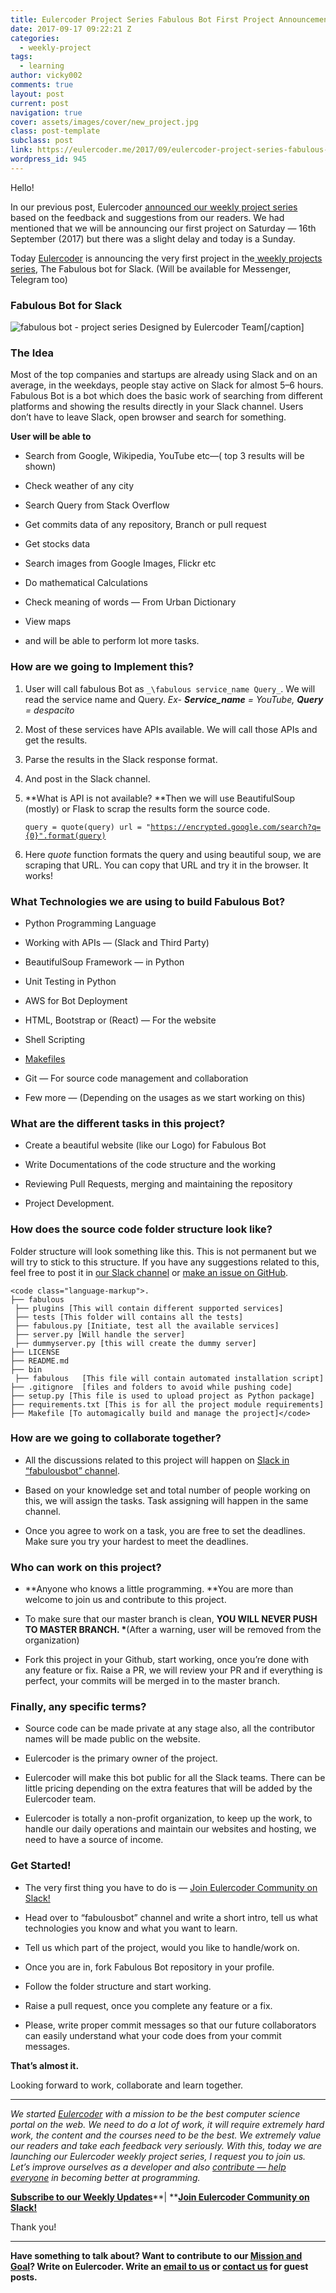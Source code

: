 ```yaml
---
title: Eulercoder Project Series Fabulous Bot First Project Announcement
date: 2017-09-17 09:22:21 Z
categories:
  - weekly-project
tags:
  - learning
author: vicky002
comments: true
layout: post
current: post
navigation: true
cover: assets/images/cover/new_project.jpg
class: post-template
subclass: post
link: https://eulercoder.me/2017/09/eulercoder-project-series-fabulous-bot/
wordpress_id: 945
---
```


Hello!

In our previous post, Eulercoder [announced our weekly project series](https://eulercoder.me/weekly-project/) based on the feedback and suggestions from our readers. We had mentioned that we will be announcing our first project on Saturday — 16th September (2017) but there was a slight delay and today is a Sunday.

Today [Eulercoder](https://eulercoder.me/about) is announcing the very first project in the[ weekly projects series](https://eulercoder.me/weekly-project/), The Fabulous bot for Slack. (Will be available for Messenger, Telegram too)

### Fabulous Bot for Slack

![fabulous bot - project series](https://cdn-images-1.medium.com/max/800/1*BDwu0v1rHBpfFdYGx30yTw.png) Designed by Eulercoder Team[/caption]

### The Idea

Most of the top companies and startups are already using Slack and on an average, in the weekdays, people stay active on Slack for almost 5–6 hours. Fabulous Bot is a bot which does the basic work of searching from different platforms and showing the results directly in your Slack channel. Users don’t have to leave Slack, open browser and search for something.

**User will be able to**

<!-- more -->

- Search from Google, Wikipedia, YouTube etc—( top 3 results will be shown)

- Check weather of any city

- Search Query from Stack Overflow

- Get commits data of any repository, Branch or pull request

- Get stocks data

- Search images from Google Images, Flickr etc

- Do mathematical Calculations

- Check meaning of words — From Urban Dictionary

- View maps

- and will be able to perform lot more tasks.

### How are we going to Implement this?

1. User will call fabulous Bot as `_\fabulous service_name Query_`. We will read the service name and Query.
   _Ex- _**_Service_name_**_ = YouTube, _**_Query_**_ = despacito_

2) Most of these services have APIs available. We will call those APIs and get the results.

3. Parse the results in the Slack response format.

4) And post in the Slack channel.

5. **What is API is not available? **Then we will use BeautifulSoup (mostly) or Flask to scrap the results form the source code.


    <code class="language-python">query = quote(query)
    url = "https://encrypted.google.com/search?q={0}".format(query)</code>

6. Here _quote_ function formats the query and using beautiful soup, we are scraping that URL. You can copy that URL and try it in the browser. It works!

### What Technologies we are using to build Fabulous Bot?

- Python Programming Language

- Working with APIs — (Slack and Third Party)

- BeautifulSoup Framework — in Python

- Unit Testing in Python

- AWS for Bot Deployment

- HTML, Bootstrap or (React) — For the website

- Shell Scripting

- [Makefiles](https://mrbook.org/blog/tutorials/make/)

- Git — For source code management and collaboration

- Few more — (Depending on the usages as we start working on this)

### What are the different tasks in this project?

- Create a beautiful website (like our Logo) for Fabulous Bot

- Write Documentations of the code structure and the working

- Reviewing Pull Requests, merging and maintaining the repository

- Project Development.

### How does the source code folder structure look like?

Folder structure will look something like this. This is not permanent but we will try to stick to this structure. If you have any suggestions related to this, feel free to post it in [our Slack channel](https://bit.ly/EulercoderOnSlack) or [make an issue on GitHub](https://github.com/Eulercoder/fabulous/issues/new).

    <code class="language-markup">.
    ├── fabulous
     ├── plugins [This will contain different supported services]
     ├── tests [This folder will contains all the tests]
     ├── fabulous.py [Initiate, test all the available services]
     ├── server.py [Will handle the server]
     ├── dummyserver.py [this will create the dummy server]
    ├── LICENSE
    ├── README.md
    ├── bin
     ├── fabulous   [This file will contain automated installation script]
    ├── .gitignore  [files and folders to avoid while pushing code]
    ├── setup.py [This file is used to upload project as Python package]
    ├── requirements.txt [This is for all the project module requirements]
    ├── Makefile [To automagically build and manage the project]</code>

### How are we going to collaborate together?

- All the discussions related to this project will happen on [Slack in “fabulousbot” channel](https://github.com/Eulercoder/fabulous/issues/new).

- Based on your knowledge set and total number of people working on this, we will assign the tasks. Task assigning will happen in the same channel.

- Once you agree to work on a task, you are free to set the deadlines. Make sure you try your hardest to meet the deadlines.

### Who can work on this project?

- **Anyone who knows a little programming. **You are more than welcome to join us and contribute to this project.

- To make sure that our master branch is clean, **YOU WILL NEVER PUSH TO MASTER BRANCH. \***(After a warning, user will be removed from the organization)

- Fork this project in your Github, start working, once you’re done with any feature or fix. Raise a PR, we will review your PR and if everything is perfect, your commits will be merged in to the master branch.

### Finally, any specific terms?

- Source code can be made private at any stage also, all the contributor names will be made public on the website.

- Eulercoder is the primary owner of the project.

- Eulercoder will make this bot public for all the Slack teams. There can be little pricing depending on the extra features that will be added by the Eulercoder team.

- Eulercoder is totally a non-profit organization, to keep up the work, to handle our daily operations and maintain our websites and hosting, we need to have a source of income.

### Get Started!

- The very first thing you have to do is — [Join Eulercoder Community on Slack!](https://eulercoder.me/about/community/)

- Head over to “fabulousbot” channel and write a short intro, tell us what technologies you know and what you want to learn.

- Tell us which part of the project, would you like to handle/work on.

- Once you are in, fork Fabulous Bot repository in your profile.

- Follow the folder structure and start working.

- Raise a pull request, once you complete any feature or a fix.

- Please, write proper commit messages so that our future collaborators can easily understand what your code does from your commit messages.

**That’s almost it.**

Looking forward to work, collaborate and learn together.

---

_We started _[_Eulercoder_](https://eulercoder.me/)_ with a mission to be the best computer science portal on the web. We need to do a lot of work, it will require extremely hard work, the content and the courses need to be the best. We extremely value our readers and take each feedback very seriously. With this, today we are launching our Eulercoder weekly project series, I request you to join us. Let’s improve ourselves as a developer and also _[_contribute — help everyone_](https://eulercoder.me/contribute/)_ in becoming better at programming._

[**Subscribe to our Weekly Updates**](https://eepurl.com/bRklFn)**| **[**Join Eulercoder Community on Slack!**](https://publicslack.com/slacks/eulercodercommunity/invites/new)

Thank you!

---

**Have something to talk about? Want to contribute to our **[**Mission and Goal**](https://eulercoder.me/about)**? Write on Eulercoder. Write an **[**email to us**](mailto:hello@eulercoder.com)** or **[**contact us**](https://eulercoder.me/contact)** for guest posts.**
